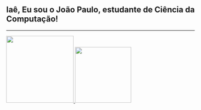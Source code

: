 ## Iaê, Eu sou o João Paulo, estudante de Ciência da Computação!
---

<div align="left">
 <a href="https://github.com/Jp0liveira">
<img height="180em" src="https://github-readme-stats.vercel.app/api?username=Jp0liveira&show_icons=true&theme=dark&include_all_commits=true&count_private=true"/>
  <img height="150em" src="https://github-readme-stats.vercel.app/api/top-langs/?username=Jp0liveira&layout=compact&langs_count=7&theme=dark"/>
  </a>
</div>



